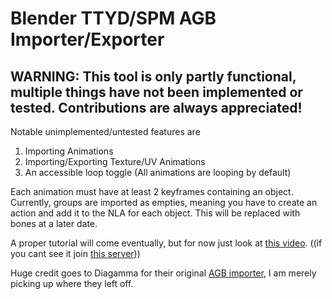 # Blender TTYD/SPM AGB Importer/Exporter
## WARNING: This tool is only partly functional, multiple things have not been implemented or tested. Contributions are always appreciated!

Notable unimplemented/untested features are
1. Importing Animations
2. Importing/Exporting Texture/UV Animations
3. An accessible loop toggle (All animations are looping by default)

Each animation must have at least 2 keyframes containing an object.
Currently, groups are imported as empties, meaning you have to create an action and add it to the NLA for each object. This will be replaced with bones at a later date.

A proper tutorial will come eventually, but for now just look at [this video](https://discord.com/channels/480157509261459468/846130782065131521/1377098630321668289). ((if you cant see it join [this server](https://discord.gg/pgUvzTE5E5)))

Huge credit goes to Diagamma for their original [AGB importer](https://git.gauf.re/antoine/ttyd-stuff/src/branch/master/blender_io_ttyd_agb), I am merely picking up where they left off.
